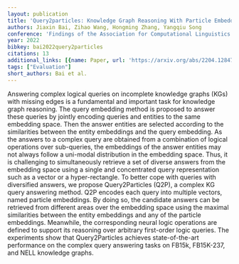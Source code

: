 ```yaml
---
layout: publication
title: 'Query2particles: Knowledge Graph Reasoning With Particle Embeddings'
authors: Jiaxin Bai, Zihao Wang, Hongming Zhang, Yangqiu Song
conference: 'Findings of the Association for Computational Linguistics: NAACL 2022'
year: 2022
bibkey: bai2022query2particles
citations: 13
additional_links: [{name: Paper, url: 'https://arxiv.org/abs/2204.12847'}]
tags: ["Evaluation"]
short_authors: Bai et al.
---
```

Answering complex logical queries on incomplete knowledge graphs (KGs) with
missing edges is a fundamental and important task for knowledge graph
reasoning. The query embedding method is proposed to answer these queries by
jointly encoding queries and entities to the same embedding space. Then the
answer entities are selected according to the similarities between the entity
embeddings and the query embedding. As the answers to a complex query are
obtained from a combination of logical operations over sub-queries, the
embeddings of the answer entities may not always follow a uni-modal
distribution in the embedding space. Thus, it is challenging to simultaneously
retrieve a set of diverse answers from the embedding space using a single and
concentrated query representation such as a vector or a hyper-rectangle. To
better cope with queries with diversified answers, we propose Query2Particles
(Q2P), a complex KG query answering method. Q2P encodes each query into
multiple vectors, named particle embeddings. By doing so, the candidate answers
can be retrieved from different areas over the embedding space using the
maximal similarities between the entity embeddings and any of the particle
embeddings. Meanwhile, the corresponding neural logic operations are defined to
support its reasoning over arbitrary first-order logic queries. The experiments
show that Query2Particles achieves state-of-the-art performance on the complex
query answering tasks on FB15k, FB15K-237, and NELL knowledge graphs.